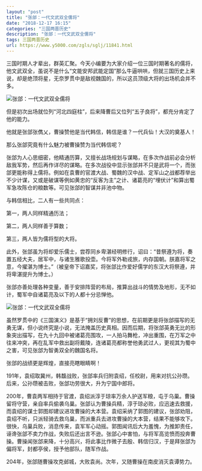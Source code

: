 ```yaml
---
layout: "post"
title: "张郃：一代文武双全儒将"
date: "2018-12-17 16:15"
categories: "三国两晋历史"
description: "张郃：一代文武双全儒将"
tags: 三国两晋历史
url: https://www.y5000.com/zgls/sglj/11841.html
---
```






三国时期人才辈出，群英汇聚。今天小编要为大家介绍一位三国时期著名的儒将，他文武双全，虽说不是什么“文能安邦武能定国”那么牛逼哄哄，但就三国历史上来说，却是绝顶将星，无奈罗贯中是敌视魏国的，所以这员顶级大将的出场机会并不多。

![张郃：一代文武双全儒将](/uploads/allimg/170122/6-1F122162451E5.JPG)

但是初次出场就位列“河北四庭柱”，后来降曹后又位列“五子良将”，都充分肯定了他的能力。

他就是张郃张儁乂，曹操赞他是当代韩信，韩信是谁？一代兵仙！大汉的奠基人！

那么张郃究竟有什么魅力被曹操赞为当代韩信呢？

张郃为人心思细密，他精通历算，又擅长战场规划与谋略，在多次作战前必会分析敌我军势，然后再作详尽的谋略。在多次战役中显示张郃并不只是武将一个，而张郃更能称得上儒将。例如在袁曹的官渡大战、蜀魏的汉中战、定军山之战都荐举出不少计谋，又或是破谋等例如黄忠的“反客为主”之计、诸葛亮的“埋伏计”和算出蜀军急攻陈仓的粮数等。可见张郃的智谋并非池中物。

与韩信相比，二人有一些共同点：

第一，两人同样精通历法；

第二，两人同样善于算数；

第三，两人皆为儒将型的大将。

此外，张郃虽为将却爱乐儒士，尝荐同乡卑湛经明修行，诏曰：“昔祭遵为将，奏置五经大夫，居军中，与诸生雅歌投壶。今将军外勒戎旅，内存国朝。朕嘉将军之意，今擢湛为博士。”（被皇帝下诏嘉奖，将张郃比作爱好儒学的东汉大将祭遵，并将卑湛提升为博士。）

张郃亦善处理各种变量，善于安排阵营的布局，推算出战斗的情势及地形，无不如计，蜀军中自诸葛亮及以下的人都十分忌惮他。

![张郃：一代文武双全儒将](/uploads/allimg/170122/6-1F122162522463.JPG)

虽然罗贯中的《三国演义》是基于“拥刘反曹”的思想，在前期更是将张郃描写的无勇无谋，但小说终究是小说，无法掩盖历史真相。因而后期，将张郃英勇无比的形象突出描写，在九十九回中被诸葛亮围攻，一人拍马舞枪，冲出重围，在万军之中往来冲突，再在乱军中救出副将戴陵，连诸葛亮都称誉他勇武过人，更视其为蜀中之害，可见张郃为智勇双全的魏国名将。

张郃的战绩更是辉煌，直接亮瞎眼睛啊！

191年，袁绍取冀州，韩馥战败，张郃率兵归附袁绍，任校尉，用来对抗公孙瓒。后来，公孙瓒被击败，张郃功劳很大，升为宁国中郎将。

200年，曹袁两军相持于官渡，袁绍派淳于琼率万余人护送军粮，屯于乌巢。曹操留将守营，亲自率兵偷袭乌巢。张郃认为曹操兵精，淳于琼必败，应迅速去救援，而袁绍的谋士郭图却建议进攻曹操的大本营。袁绍采纳了郭图的建议，张郃劝阻，袁绍不听，只派轻骑去救乌巢，而派重兵去进攻曹操的大本营，结果不能够攻下。很快，乌巢兵败，消息传来，袁军军心动摇。郭图闻讯后大为羞愧，为推卸责任，诬谗张郃不卖力作战，失败后还出言不逊。张郃心中害怕，与将军高览愤而投奔曹操。曹操闻张郃来降，十分高兴，将此事比作微子去殷、韩信归汉，于是拜张郃为偏将军，封都亭侯，授予他部队，随军作战。

204年，张郃随曹操攻克邺城，大败袁尚。次年，又随曹操在南皮消灭袁谭势力。
